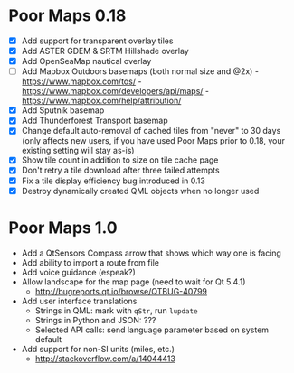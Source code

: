 Poor Maps 0.18
==============

 * [X] Add support for transparent overlay tiles
 * [X] Add ASTER GDEM & SRTM Hillshade overlay
 * [X] Add OpenSeaMap nautical overlay
 * [ ] Add Mapbox Outdoors basemaps (both normal size and @2x)
       - https://www.mapbox.com/tos/
       - https://www.mapbox.com/developers/api/maps/
       - https://www.mapbox.com/help/attribution/
 * [X] Add Sputnik basemap
 * [X] Add Thunderforest Transport basemap
 * [X] Change default auto-removal of cached tiles from "never"
       to 30 days (only affects new users, if you have used Poor Maps
       prior to 0.18, your existing setting will stay as-is)
 * [X] Show tile count in addition to size on tile cache page
 * [X] Don't retry a tile download after three failed attempts
 * [X] Fix a tile display efficiency bug introduced in 0.13
 * [X] Destroy dynamically created QML objects when no longer used

Poor Maps 1.0
=============

 * Add a QtSensors Compass arrow that shows which way one is facing
 * Add ability to import a route from file
 * Add voice guidance (espeak?)
 * Allow landscape for the map page (need to wait for Qt 5.4.1)
   - <http://bugreports.qt.io/browse/QTBUG-40799>
 * Add user interface translations
   - Strings in QML: mark with `qStr`, run `lupdate`
   - Strings in Python and JSON: ???
   - Selected API calls: send language parameter based on system default
 * Add support for non-SI units (miles, etc.)
   - <http://stackoverflow.com/a/14044413>
